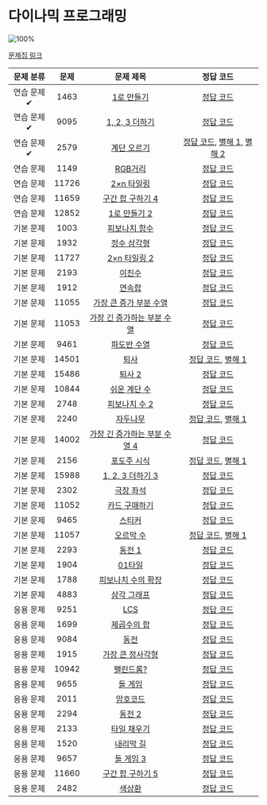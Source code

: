 # 다이나믹 프로그래밍

![100%](https://progress-bar.dev/2/?scale=44&title=progress&width=500&color=babaca&suffix=/44)

[문제집 링크](https://www.acmicpc.net/workbook/view/7319)

| 문제 분류  | 문제  |                               문제 제목                               |                                                                                                               정답 코드                                                                                                               |
| :--------: | :---: | :-------------------------------------------------------------------: | :-----------------------------------------------------------------------------------------------------------------------------------------------------------------------------------------------------------------------------------: |
| 연습 문제✔ | 1463  |          [1로 만들기](https://www.acmicpc.net/problem/1463)           |                                           [정답 코드](/%EC%BD%94%EB%94%A9%ED%85%8C%EC%8A%A4%ED%8A%B8%EA%B3%B5%EB%B6%80/%EB%B0%B1%EC%A4%80/S31%EB%A1%9C%EB%A7%8C%EB%93%A4%EA%B8%B01463.java)                                           |
| 연습 문제✔ | 9095  |        [1, 2, 3 더하기](https://www.acmicpc.net/problem/9095)         |                                             [정답 코드](/%EC%BD%94%EB%94%A9%ED%85%8C%EC%8A%A4%ED%8A%B8%EA%B3%B5%EB%B6%80/%EB%B0%B1%EC%A4%80/S3_1_2_3%EB%8D%94%ED%95%98%EA%B8%B09095.java)                                             |
| 연습 문제✔ | 2579  |          [계단 오르기](https://www.acmicpc.net/problem/2579)          | [정답 코드](/%EC%BD%94%EB%94%A9%ED%85%8C%EC%8A%A4%ED%8A%B8%EA%B3%B5%EB%B6%80/%EB%B0%B1%EC%A4%80/S3%EA%B3%84%EB%8B%A8%EC%98%A4%EB%A5%B4%EA%B8%B0.java), [별해 1](../0x10/solutions/2579_1.cpp), [별해 2](../0x10/solutions/2579_2.cpp) |
| 연습 문제  | 1149  |            [RGB거리](https://www.acmicpc.net/problem/1149)            |                                                                                                [정답 코드](../0x10/solutions/1149.cpp)                                                                                                |
| 연습 문제  | 11726 |          [2×n 타일링](https://www.acmicpc.net/problem/11726)          |                                                                                               [정답 코드](../0x10/solutions/11726.cpp)                                                                                                |
| 연습 문제  | 11659 |       [구간 합 구하기 4](https://www.acmicpc.net/problem/11659)       |                                                                                               [정답 코드](../0x10/solutions/11659.cpp)                                                                                                |
| 연습 문제  | 12852 |         [1로 만들기 2](https://www.acmicpc.net/problem/12852)         |                                                                                               [정답 코드](../0x10/solutions/12852.cpp)                                                                                                |
| 기본 문제  | 1003  |         [피보나치 함수](https://www.acmicpc.net/problem/1003)         |                                                                                                [정답 코드](../0x10/solutions/1003.cpp)                                                                                                |
| 기본 문제  | 1932  |          [정수 삼각형](https://www.acmicpc.net/problem/1932)          |                                                                                                [정답 코드](../0x10/solutions/1932.cpp)                                                                                                |
| 기본 문제  | 11727 |         [2×n 타일링 2](https://www.acmicpc.net/problem/11727)         |                                                                                               [정답 코드](../0x10/solutions/11727.cpp)                                                                                                |
| 기본 문제  | 2193  |            [이친수](https://www.acmicpc.net/problem/2193)             |                                                                                                [정답 코드](../0x10/solutions/2193.cpp)                                                                                                |
| 기본 문제  | 1912  |            [연속합](https://www.acmicpc.net/problem/1912)             |                                                                                                [정답 코드](../0x10/solutions/1912.cpp)                                                                                                |
| 기본 문제  | 11055 |    [가장 큰 증가 부분 수열](https://www.acmicpc.net/problem/11055)    |                                                                                               [정답 코드](../0x10/solutions/11055.cpp)                                                                                                |
| 기본 문제  | 11053 |  [가장 긴 증가하는 부분 수열](https://www.acmicpc.net/problem/11053)  |                                                                                               [정답 코드](../0x10/solutions/11053.cpp)                                                                                                |
| 기본 문제  | 9461  |          [파도반 수열](https://www.acmicpc.net/problem/9461)          |                                                                                                [정답 코드](../0x10/solutions/9461.cpp)                                                                                                |
| 기본 문제  | 14501 |             [퇴사](https://www.acmicpc.net/problem/14501)             |                                                                           [정답 코드](../0x10/solutions/14501.cpp), [별해 1](../0x10/solutions/14501_1.cpp)                                                                           |
| 기본 문제  | 15486 |            [퇴사 2](https://www.acmicpc.net/problem/15486)            |                                                                                               [정답 코드](../0x10/solutions/15486.cpp)                                                                                                |
| 기본 문제  | 10844 |         [쉬운 계단 수](https://www.acmicpc.net/problem/10844)         |                                                                                               [정답 코드](../0x10/solutions/10844.cpp)                                                                                                |
| 기본 문제  | 2748  |         [피보나치 수 2](https://www.acmicpc.net/problem/2748)         |                                                                                                [정답 코드](../0x10/solutions/2748.cpp)                                                                                                |
| 기본 문제  | 2240  |           [자두나무](https://www.acmicpc.net/problem/2240)            |                                                                            [정답 코드](../0x10/solutions/2240.cpp), [별해 1](../0x10/solutions/2240_1.cpp)                                                                            |
| 기본 문제  | 14002 | [가장 긴 증가하는 부분 수열 4](https://www.acmicpc.net/problem/14002) |                                                                                               [정답 코드](../0x10/solutions/14002.cpp)                                                                                                |
| 기본 문제  | 2156  |          [포도주 시식](https://www.acmicpc.net/problem/2156)          |                                                                            [정답 코드](../0x10/solutions/2156.cpp), [별해 1](../0x10/solutions/2156_1.cpp)                                                                            |
| 기본 문제  | 15988 |       [1, 2, 3 더하기 3](https://www.acmicpc.net/problem/15988)       |                                                                                               [정답 코드](../0x10/solutions/15988.cpp)                                                                                                |
| 기본 문제  | 2302  |           [극장 좌석](https://www.acmicpc.net/problem/2302)           |                                                                                                [정답 코드](../0x10/solutions/2302.cpp)                                                                                                |
| 기본 문제  | 11052 |        [카드 구매하기](https://www.acmicpc.net/problem/11052)         |                                                                                               [정답 코드](../0x10/solutions/11052.cpp)                                                                                                |
| 기본 문제  | 9465  |            [스티커](https://www.acmicpc.net/problem/9465)             |                                                                                                [정답 코드](../0x10/solutions/9465.cpp)                                                                                                |
| 기본 문제  | 11057 |          [오르막 수](https://www.acmicpc.net/problem/11057)           |                                                                           [정답 코드](../0x10/solutions/11057.cpp), [별해 1](../0x10/solutions/11057_1.cpp)                                                                           |
| 기본 문제  | 2293  |            [동전 1](https://www.acmicpc.net/problem/2293)             |                                                                                                [정답 코드](../0x10/solutions/2293.cpp)                                                                                                |
| 기본 문제  | 1904  |            [01타일](https://www.acmicpc.net/problem/1904)             |                                                                                                [정답 코드](../0x10/solutions/1904.cpp)                                                                                                |
| 기본 문제  | 1788  |      [피보나치 수의 확장](https://www.acmicpc.net/problem/1788)       |                                                                                                [정답 코드](../0x10/solutions/1788.cpp)                                                                                                |
| 기본 문제  | 4883  |          [삼각 그래프](https://www.acmicpc.net/problem/4883)          |                                                                                                [정답 코드](../0x10/solutions/4883.cpp)                                                                                                |
| 응용 문제  | 9251  |              [LCS](https://www.acmicpc.net/problem/9251)              |                                                                                                [정답 코드](../0x10/solutions/9251.cpp)                                                                                                |
| 응용 문제  | 1699  |          [제곱수의 합](https://www.acmicpc.net/problem/1699)          |                                                                                                [정답 코드](../0x10/solutions/1699.cpp)                                                                                                |
| 응용 문제  | 9084  |             [동전](https://www.acmicpc.net/problem/9084)              |                                                                                                [정답 코드](../0x10/solutions/9084.cpp)                                                                                                |
| 응용 문제  | 1915  |       [가장 큰 정사각형](https://www.acmicpc.net/problem/1915)        |                                                                                                [정답 코드](../0x10/solutions/1915.cpp)                                                                                                |
| 응용 문제  | 10942 |          [팰린드롬?](https://www.acmicpc.net/problem/10942)           |                                                                                               [정답 코드](../0x10/solutions/10942.cpp)                                                                                                |
| 응용 문제  | 9655  |            [돌 게임](https://www.acmicpc.net/problem/9655)            |                                                                                                [정답 코드](../0x10/solutions/9655.cpp)                                                                                                |
| 응용 문제  | 2011  |           [암호코드](https://www.acmicpc.net/problem/2011)            |                                                                                                [정답 코드](../0x10/solutions/2011.cpp)                                                                                                |
| 응용 문제  | 2294  |            [동전 2](https://www.acmicpc.net/problem/2294)             |                                                                                                [정답 코드](../0x10/solutions/2294.cpp)                                                                                                |
| 응용 문제  | 2133  |          [타일 채우기](https://www.acmicpc.net/problem/2133)          |                                                                                                [정답 코드](../0x10/solutions/2133.cpp)                                                                                                |
| 응용 문제  | 1520  |           [내리막 길](https://www.acmicpc.net/problem/1520)           |                                                                                                [정답 코드](../0x10/solutions/1520.cpp)                                                                                                |
| 응용 문제  | 9657  |           [돌 게임 3](https://www.acmicpc.net/problem/9657)           |                                                                                                [정답 코드](../0x10/solutions/9657.cpp)                                                                                                |
| 응용 문제  | 11660 |       [구간 합 구하기 5](https://www.acmicpc.net/problem/11660)       |                                                                                               [정답 코드](../0x10/solutions/11660.cpp)                                                                                                |
| 응용 문제  | 2482  |            [색상환](https://www.acmicpc.net/problem/2482)             |                                                                                                [정답 코드](../0x10/solutions/2482.cpp)                                                                                                |
